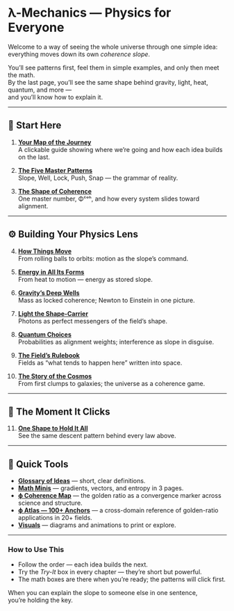 # λ-Mechanics — Physics for Everyone

Welcome to a way of seeing the whole universe through one simple idea:  
everything moves down its own *coherence slope*.  

You’ll see patterns first, feel them in simple examples, and only then meet the math.  
By the last page, you’ll see the same shape behind gravity, light, heat, quantum, and more —  
and you’ll know how to explain it.

---

## 📜 Start Here

1. **[Your Map of the Journey](00-map.md)**  
   A clickable guide showing where we’re going and how each idea builds on the last.

2. **[The Five Master Patterns](01-patterns.md)**  
   Slope, Well, Lock, Push, Snap — the grammar of reality.

3. **[The Shape of Coherence](02-coherence.md)**  
   One master number, Φᶜᵒʰ, and how every system slides toward alignment.

---

## ⚙️ Building Your Physics Lens

4. **[How Things Move](03-motion.md)**  
   From rolling balls to orbits: motion as the slope’s command.

5. **[Energy in All Its Forms](04-energy.md)**  
   From heat to motion — energy as stored slope.

6. **[Gravity’s Deep Wells](05-gravity.md)**  
   Mass as locked coherence; Newton to Einstein in one picture.

7. **[Light the Shape-Carrier](06-light.md)**  
   Photons as perfect messengers of the field’s shape.

8. **[Quantum Choices](07-quantum.md)**  
   Probabilities as alignment weights; interference as slope in disguise.

9. **[The Field’s Rulebook](08-fields.md)**  
   Fields as “what tends to happen here” written into space.

10. **[The Story of the Cosmos](09-cosmos.md)**  
    From first clumps to galaxies; the universe as a coherence game.

---

## 🎯 The Moment It Clicks

11. **[One Shape to Hold It All](10-snap.md)**  
    See the same descent pattern behind every law above.

---

## 🧰 Quick Tools

- **[Glossary of Ideas](glossary.md)** — short, clear definitions.  
- **[Math Minis](cheatsheets/math-minis.md)** — gradients, vectors, and entropy in 3 pages.  
- **[ϕ Coherence Map](cheatsheets/phi-mapping.md)** — the golden ratio as a convergence marker across science and structure.  
- **[ϕ Atlas — 100+ Anchors](cheatsheets/phi-atlas.md)** — a cross-domain reference of golden-ratio applications in 20+ fields.  
- **[Visuals](visuals/)** — diagrams and animations to print or explore.  

---

### How to Use This

- Follow the order — each idea builds the next.  
- Try the *Try-It* box in every chapter — they’re short but powerful.  
- The math boxes are there when you’re ready; the patterns will click first.

When you can explain the slope to someone else in one sentence,  
you’re holding the key.
